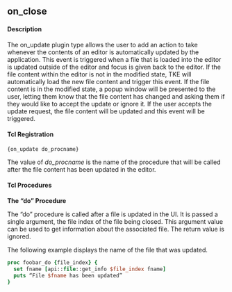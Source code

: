 ## on\_close

#### Description

The on\_update plugin type allows the user to add an action to take whenever the contents of an editor is automatically updated by the application.  This event is triggered when a file that is loaded into the editor is updated outside of the editor and focus is given back to the editor.  If the file content within the editor is not in the modified state, TKE will automatically load the new file content and trigger this event.  If the file content is in the modified state, a popup window will be presented to the user, letting them know that the file content has changed and asking them if they would like to accept the update or ignore it.  If the user accepts the update request, the file content will be updated and this event will be triggered.

#### Tcl Registration

`{on_update do_procname}`

The value of _do\_procname_ is the name of the procedure that will be called after the file content has been updated in the editor.

#### Tcl Procedures

**The “do” Procedure**

The “do” procedure is called after a file is updated in the UI.  It is passed a single argument, the file index of the file being closed.  This argument value can be used to get information about the associated file.  The return value is ignored.

The following example displays the name of the file that was updated.

```Tcl
proc foobar_do {file_index} {
  set fname [api::file::get_info $file_index fname]
  puts “File $fname has been updated”
}
```